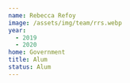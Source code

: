 ```yaml
---
name: Rebecca Refoy
image: /assets/img/team/rrs.webp
year:
  - 2019
  - 2020
home: Government
title: Alum
status: Alum
---
```

